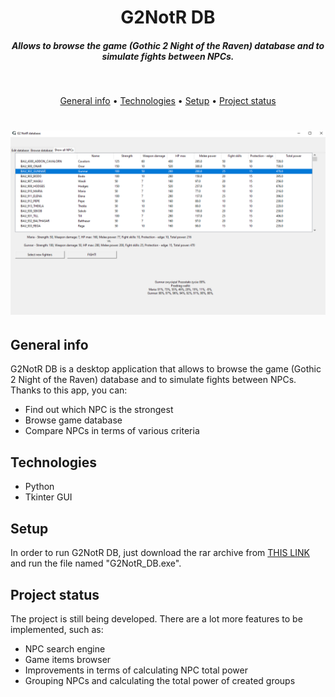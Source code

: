 <h1 align="center">
G2NotR DB 
</h1>
<h5 align="center">Allows to browse the game (Gothic 2 Night of the Raven) database and to simulate fights between NPCs. </h5>
<br>
<p align="center">
  <a href="#general-info">General info</a> •
  <a href="#technologies">Technologies</a> •
  <a href="#setup">Setup</a> •
  <a href="#project-status">Project status</a>
</p>
<h1 align="center">
  <img src="https://github.com/KarolSakwa/G2NotR-DB/blob/master/game_content/G2%20NotR%20-%20screen.png?raw=true" alt="G2NotR DB demo" />
</h1>



## General info

G2NotR DB is a desktop application that allows to browse the game (Gothic 2 Night of the Raven) database and to simulate fights between NPCs. Thanks to this app, you can:
- Find out which NPC is the strongest
- Browse game database
- Compare NPCs in terms of various criteria

## Technologies

- Python
- Tkinter GUI

## Setup

In order to run G2NotR DB, just download the rar archive from <a href="https://drive.google.com/file/d/1kCYZ9BfL6QC63DQHrvlBY4ODm8bAgmLD/view?usp=sharing"> THIS LINK </a> and run the file named "G2NotR_DB.exe".

## Project status

The project is still being developed. There are a lot more features to be implemented, such as:
- NPC search engine
- Game items browser
- Improvements in terms of calculating NPC total power
- Grouping NPCs and calculating the total power of created groups
